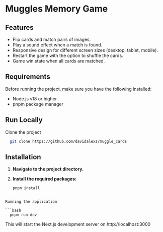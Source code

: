 # Muggles Memory Game

## Features

- Flip cards and match pairs of images.
- Play a sound effect when a match is found.
- Responsive design for different screen sizes (desktop, tablet, mobile).
- Restart the game with the option to shuffle the cards.
- Game win state when all cards are matched.

## Requirements

Before running the project, make sure you have the following installed:

- Node.js v18 or higher
- pnpm package manager

## Run Locally

Clone the project

```bash
  git clone https://github.com/davidalexz/muggle_cards
```

## Installation

1. **Navigate to the project directory.**
2. **Install the required packages:**

   ```bash
   pnpm install
   ```

````

Running the application

```bash
  pnpm run dev
````

This will start the Next.js development server on http://localhost:3000
